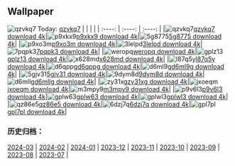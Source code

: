 ## Wallpaper
![qzvkq7](https://w.wallhaven.cc/full/qz/wallhaven-qzvkq7.png) Today: [qzvkq7](https://th.wallhaven.cc/small/qz/qzvkq7.jpg)
|      |      |      |
| :----: | :----: | :----: |
|![qzvkq7](https://th.wallhaven.cc/small/qz/qzvkq7.jpg)[qzvkq7 download 4k](https://wallhaven.cc/w/qzvkq7)|![p9xkx9](https://th.wallhaven.cc/small/p9/p9xkx9.jpg)[p9xkx9 download 4k](https://wallhaven.cc/w/p9xkx9)|![5g8775](https://th.wallhaven.cc/small/5g/5g8775.jpg)[5g8775 download 4k](https://wallhaven.cc/w/5g8775)|
|![p9xo3m](https://th.wallhaven.cc/small/p9/p9xo3m.jpg)[p9xo3m download 4k](https://wallhaven.cc/w/p9xo3m)|![3lelpd](https://th.wallhaven.cc/small/3l/3lelpd.jpg)[3lelpd download 4k](https://wallhaven.cc/w/3lelpd)|![7pqpk3](https://th.wallhaven.cc/small/7p/7pqpk3.jpg)[7pqpk3 download 4k](https://wallhaven.cc/w/7pqpk3)|
|![weropq](https://th.wallhaven.cc/small/we/weropq.jpg)[weropq download 4k](https://wallhaven.cc/w/weropq)|![gplz13](https://th.wallhaven.cc/small/gp/gplz13.jpg)[gplz13 download 4k](https://wallhaven.cc/w/gplz13)|![x628md](https://th.wallhaven.cc/small/x6/x628md.jpg)[x628md download 4k](https://wallhaven.cc/w/x628md)|
|![l87q5y](https://th.wallhaven.cc/small/l8/l87q5y.jpg)[l87q5y download 4k](https://wallhaven.cc/w/l87q5y)|![d6qppg](https://th.wallhaven.cc/small/d6/d6qppg.jpg)[d6qppg download 4k](https://wallhaven.cc/w/d6qppg)|![d6ml9g](https://th.wallhaven.cc/small/d6/d6ml9g.jpg)[d6ml9g download 4k](https://wallhaven.cc/w/d6ml9g)|
|![5gjv31](https://th.wallhaven.cc/small/5g/5gjv31.jpg)[5gjv31 download 4k](https://wallhaven.cc/w/5gjv31)|![9dym8d](https://th.wallhaven.cc/small/9d/9dym8d.jpg)[9dym8d download 4k](https://wallhaven.cc/w/9dym8d)|![d6mllg](https://th.wallhaven.cc/small/d6/d6mllg.jpg)[d6mllg download 4k](https://wallhaven.cc/w/d6mllg)|
|![zy31xg](https://th.wallhaven.cc/small/zy/zy31xg.jpg)[zy31xg download 4k](https://wallhaven.cc/w/zy31xg)|![jxoeqm](https://th.wallhaven.cc/small/jx/jxoeqm.jpg)[jxoeqm download 4k](https://wallhaven.cc/w/jxoeqm)|![m3mpy9](https://th.wallhaven.cc/small/m3/m3mpy9.jpg)[m3mpy9 download 4k](https://wallhaven.cc/w/m3mpy9)|
|![p9v6l3](https://th.wallhaven.cc/small/p9/p9v6l3.jpg)[p9v6l3 download 4k](https://wallhaven.cc/w/p9v6l3)|![gplw63](https://th.wallhaven.cc/small/gp/gplw63.jpg)[gplw63 download 4k](https://wallhaven.cc/w/gplw63)|![gplwl3](https://th.wallhaven.cc/small/gp/gplwl3.jpg)[gplwl3 download 4k](https://wallhaven.cc/w/gplwl3)|
|![qz86e5](https://th.wallhaven.cc/small/qz/qz86e5.jpg)[qz86e5 download 4k](https://wallhaven.cc/w/qz86e5)|![6dzj7q](https://th.wallhaven.cc/small/6d/6dzj7q.jpg)[6dzj7q download 4k](https://wallhaven.cc/w/6dzj7q)|![gpl7pl](https://th.wallhaven.cc/small/gp/gpl7pl.jpg)[gpl7pl download 4k](https://wallhaven.cc/w/gpl7pl)|

### 历史归档：
[2024-03](https://github.com/april-projects/april-wallpaper/tree/main/picture/2024-03/) | [2024-02](https://github.com/april-projects/april-wallpaper/tree/main/picture/2024-02/) | [2024-01](https://github.com/april-projects/april-wallpaper/tree/main/picture/2024-01/) | [2023-12](https://github.com/april-projects/april-wallpaper/tree/main/picture/2023-12/) | [2023-11](https://github.com/april-projects/april-wallpaper/tree/main/picture/2023-11/) | [2023-10](https://github.com/april-projects/april-wallpaper/tree/main/picture/2023-10/) | [2023-09](https://github.com/april-projects/april-wallpaper/tree/main/picture/2023-09/) | [2023-08](https://github.com/april-projects/april-wallpaper/tree/main/picture/2023-08/) | 
[2023-07](https://github.com/april-projects/april-wallpaper/tree/main/picture/2023-07/) | 